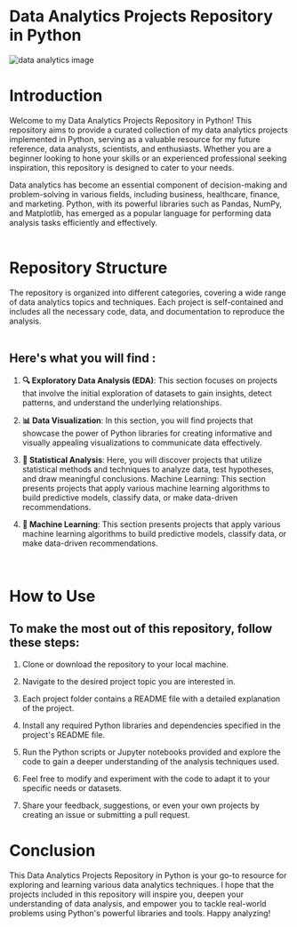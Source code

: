 # Data Analytics Projects Repository in Python
![data analytics image](https://d24x5qendt1bag.cloudfront.net/uploads/2018/02/24095953/ANALYTICS_AND_DATA_SCIENCE.jpg)
# Introduction


Welcome to my Data Analytics Projects Repository in Python! This repository aims to provide a curated collection of my data analytics projects implemented in Python, serving as a valuable resource for my future reference, data analysts, scientists, and enthusiasts. Whether you are a beginner looking to hone your skills or an experienced professional seeking inspiration, this repository is designed to cater to your needs.

Data analytics has become an essential component of decision-making and problem-solving in various fields, including business, healthcare, finance, and marketing. Python, with its powerful libraries such as Pandas, NumPy, and Matplotlib, has emerged as a popular language for performing data analysis tasks efficiently and effectively.
<br>
<br>
# Repository Structure
The repository is organized into different categories, covering a wide range of data analytics topics and techniques. Each project is self-contained and includes all the necessary code, data, and documentation to reproduce the analysis.
<br>
<br>


## Here's what you will find :

1. **🔍 Exploratory Data Analysis (EDA)**: This section focuses on projects that involve the initial exploration of datasets to gain insights, detect patterns, and understand the underlying relationships.

2. **📊 Data Visualization**: In this section, you will find projects that showcase the power of Python libraries for creating informative and visually appealing visualizations to communicate data effectively.

3. **🧪 Statistical Analysis**: Here, you will discover projects that utilize statistical methods and techniques to analyze data, test hypotheses, and draw meaningful conclusions.
Machine Learning: This section presents projects that apply various machine learning algorithms to build predictive models, classify data, or make data-driven recommendations.

4. **🧠 Machine Learning**: This section presents projects that apply various machine learning algorithms to build predictive models, classify data, or make data-driven recommendations.

<br>

# How to Use

## To make the most out of this repository, follow these steps:

1. Clone or download the repository to your local machine.

2. Navigate to the desired project topic you are interested in.

3. Each project folder contains a README file with a detailed explanation of the project.

4. Install any required Python libraries and dependencies specified in the project's README file.

5. Run the Python scripts or Jupyter notebooks provided and explore the code to gain a deeper understanding of the analysis techniques used.

6. Feel free to modify and experiment with the code to adapt it to your specific needs or datasets.

7. Share your feedback, suggestions, or even your own projects by creating an issue or submitting a pull request.


# Conclusion
This Data Analytics Projects Repository in Python is your go-to resource for exploring and learning various data analytics techniques. I hope that the projects included in this repository will inspire you, deepen your understanding of data analysis, and empower you to tackle real-world problems using Python's powerful libraries and tools. Happy analyzing!
